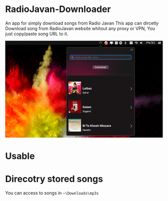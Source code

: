 # RadioJavan-Downloader
An app for simply download songs from Radio Javan 
This app can dircetly Download song from RadioJavan website whitout any proxy or VPN, You just copy/paste song URL to it.

![screenshot](https://github.com/ImanX/RadioJavan-Downloader/blob/master/shot.png?raw=true)

# Usable


# Direcotry stored songs
You can access to songs in `~\Downloads\mp3s`


